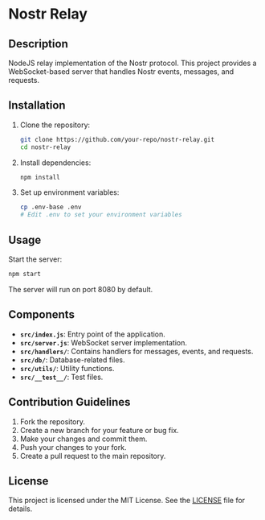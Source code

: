 # Nostr Relay

## Description
NodeJS relay implementation of the Nostr protocol. This project provides a WebSocket-based server that handles Nostr events, messages, and requests.

## Installation
1. Clone the repository:
   ```bash
   git clone https://github.com/your-repo/nostr-relay.git
   cd nostr-relay
   ```

2. Install dependencies:
   ```bash
   npm install
   ```

3. Set up environment variables:
   ```bash
   cp .env-base .env
   # Edit .env to set your environment variables
   ```

## Usage
Start the server:
```bash
npm start
```

The server will run on port 8080 by default.

## Components
- **`src/index.js`**: Entry point of the application.
- **`src/server.js`**: WebSocket server implementation.
- **`src/handlers/`**: Contains handlers for messages, events, and requests.
- **`src/db/`**: Database-related files.
- **`src/utils/`**: Utility functions.
- **`src/__test__/`**: Test files.

## Contribution Guidelines
1. Fork the repository.
2. Create a new branch for your feature or bug fix.
3. Make your changes and commit them.
4. Push your changes to your fork.
5. Create a pull request to the main repository.

## License
This project is licensed under the MIT License. See the [LICENSE](LICENSE) file for details.
